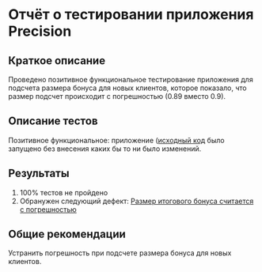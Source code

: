 # Отчёт о тестировании приложения Precision

## Краткое описание

Проведено позитивное функциональное тестирование приложения для подсчета размера бонуса для новых клиентов, которое показало, что размер подсчет происходит с погрешностью (0.89 вместо 0.9).

## Описание тестов

Позитивное функциональное: приложение ([исходный код](https://github.com/k-emiko/javaqa2-2) было запущено без внесения каких бы то ни было изменений.

## Результаты

1. 100% тестов не пройдено
2. Обранужен следующий дефект: [Размер итогового бонуса считается с погрешностью](https://github.com/k-emiko/javaqa2-2/issues/1)

## Общие рекомендации

Устранить погрешность при подсчете размера бонуса для новых клиентов.

